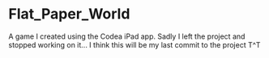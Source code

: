 # Flat_Paper_World

A game I created using the Codea iPad app. Sadly I left the project and stopped working on it... 
I think this will be my last commit to the project T^T

